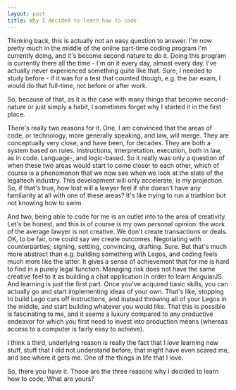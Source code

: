 ```yaml
---
layout: post
title: Why I decided to learn how to code
---
```

Thinking back, this is actually not an easy question to answer. I'm now pretty much in the middle of the online part-time coding program I'm currently doing, and it's become second nature to do it. Doing this program is currently there all the time - I'm on it every day, almost every day. I've actually never experienced something quite like that. Sure, I needed to study before - if it was for a test that counted though, e.g. the bar exam, I would do that full-time, not before or after work.

So, because of that, as it is the case with many things that become second-nature or just simply a habit, I sometimes forget why I started it in the first place.

There's really two reasons for it. One, I am convinced that the areas of code, or technology, more generally speaking, and law, will merge. They are conceptually very close, and have been, for decades. They are both a system based on rules. Instructions, interpretation, execution, both in law, as in code. Language-, and logic-based. So it really was only a question of when these two areas would start to come closer to each other, which of course is a phenomenon that we now see when we look at the state of the legaltech industry. This development will only accelerate, is my projection. So, if that's true, how lost will a lawyer feel if she doesn't have any familiarity at all with one of these areas? It's like trying to run a triathlon but not knowing how to swim.

And two, being able to code for me is an outlet into to the area of creativity. Let's be honest, and this is of course is my own personal opinion: the work of the average lawyer is not creative. We don't create transactions or deals. OK, to be fair, one could say we create outcomes. Negotiating with counterparties; signing, settling, convincing, drafting. Sure. But that's much more abstract than e.g. building something with Legos, and coding feels much more like the latter. It gives a sense of achievement that for me is hard to find in a purely legal function. Managing risk does not have the same creative feel to it as building a chat application in order to learn AngularJS. And learning is just the first part. Once you've acquired basic skills, you can actually go and start implementing ideas of your own. That's like, stopping to build Lego cars off instructions, and instead throwing all of your Legos in the middle, and start building whatever you would like. That this is possible is fascinating to me, and it seems a luxury compared to any productive endeavor for which you first need to invest into production means (whereas access to a computer is fairly easy to achieve).

I think a third, underlying reason is really the fact that I *love* learning new stuff, stuff that I did not understand before, that might have even scared me, and see where it gets me. One of the things in life that I love.

So, there you have it. Those are the three reasons why I decided to learn how to code. What are yours?
